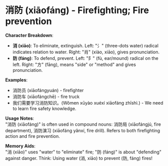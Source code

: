 # **消防 (xiāofáng) - Firefighting; Fire prevention**

**Character Breakdown**:  
- **消 (xiāo)**: To eliminate, extinguish. Left: "氵" (three-dots water) radical indicates relation to water. Right: "肖" (xiào, xiāo), gives pronunciation.  
- **防 (fáng)**: To defend, prevent. Left: "阝" (fù, ear/mound) radical on the left. Right: "方" (fāng), means "side" or "method" and gives pronunciation.

**Examples**:  
- 消防员 (xiāofángyuán) - firefighter  
- 消防车 (xiāofángchē) - fire truck  
- 我们需要学习消防知识。(Wǒmen xūyào xuéxí xiāofáng zhīshì.) - We need to learn fire safety knowledge.

**Usage Notes**:  
"消防 (xiāofáng)" is often used in compound nouns: 消防局 (xiāofángjú, fire department), 消防演习 (xiāofáng yǎnxí, fire drill). Refers to both firefighting action and fire prevention.

**Memory Aids**:  
"消 (xiāo)" uses "water" to "eliminate" fire; "防 (fáng)" is about "defending" against danger. Think: Using water (消, xiāo) to prevent (防, fáng) fires!